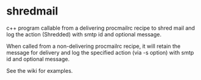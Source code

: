 shredmail
=========

c++ program callable from a delivering procmailrc recipe to shred mail and log the action (Shredded) with smtp id and optional message.

When called from a non-delivering procmailrc recipe, it will retain the message for delivery and log the specified action (via -s option) with smtp id and optional message.

See the wiki for examples.
